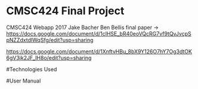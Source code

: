 # CMSC424 Final Project
CMSC424 Webapp 2017
Jake Bacher 
Ben Bellis
final paper -> https://docs.google.com/document/d/1clHSE_bR40eoVQcRG7vf9tQvJvcpSpNZZdxtdIWqSfg/edit?usp=sharing

https://docs.google.com/document/d/1XnftvHBu_8bX9Y126O7hY7Og3dtOK6gV3jk2JF_IH8o/edit?usp=sharing

#Technologies Used


#User Manual


